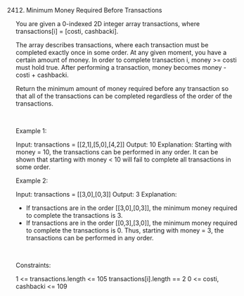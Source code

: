 2412. Minimum Money Required Before Transactions

You are given a 0-indexed 2D integer array transactions, where transactions[i] = [costi, cashbacki].

The array describes transactions, where each transaction must be completed exactly once in some order. At any given moment, you have a certain amount of money. In order to complete transaction i, money >= costi must hold true. After performing a transaction, money becomes money - costi + cashbacki.

Return the minimum amount of money required before any transaction so that all of the transactions can be completed regardless of the order of the transactions.

 

Example 1:

Input: transactions = [[2,1],[5,0],[4,2]]
Output: 10
Explanation:
Starting with money = 10, the transactions can be performed in any order.
It can be shown that starting with money < 10 will fail to complete all transactions in some order.


Example 2:

Input: transactions = [[3,0],[0,3]]
Output: 3
Explanation:
- If transactions are in the order [[3,0],[0,3]], the minimum money required to complete the transactions is 3.
- If transactions are in the order [[0,3],[3,0]], the minimum money required to complete the transactions is 0.
Thus, starting with money = 3, the transactions can be performed in any order.


 

Constraints:

1 <= transactions.length <= 105
transactions[i].length == 2
0 <= costi, cashbacki <= 109